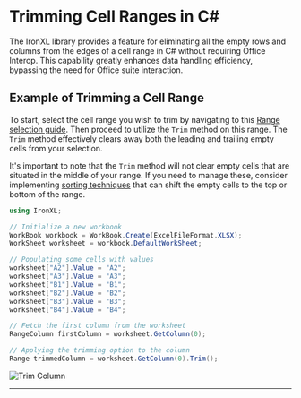 # Trimming Cell Ranges in C#

The IronXL library provides a feature for eliminating all the empty rows and columns from the edges of a cell range in C# without requiring Office Interop. This capability greatly enhances data handling efficiency, bypassing the need for Office suite interaction.

## Example of Trimming a Cell Range

To start, select the cell range you wish to trim by navigating to this [Range selection guide](https://ironsoftware.com/csharp/excel/how-to/select-range/). Then proceed to utilize the `Trim` method on this range. The `Trim` method effectively clears away both the leading and trailing empty cells from your selection.

It's important to note that the `Trim` method will not clear empty cells that are situated in the middle of your range. If you need to manage these, consider implementing [sorting techniques](https://ironsoftware.com/csharp/excel/how-to/sort-cells/) that can shift the empty cells to the top or bottom of the range.

```cs
using IronXL;

// Initialize a new workbook
WorkBook workbook = WorkBook.Create(ExcelFileFormat.XLSX);
WorkSheet worksheet = workbook.DefaultWorkSheet;

// Populating some cells with values
worksheet["A2"].Value = "A2";
worksheet["A3"].Value = "A3";
worksheet["B1"].Value = "B1";
worksheet["B2"].Value = "B2";
worksheet["B3"].Value = "B3";
worksheet["B4"].Value = "B4";

// Fetch the first column from the worksheet
RangeColumn firstColumn = worksheet.GetColumn(0);

// Applying the trimming option to the column
Range trimmedColumn = worksheet.GetColumn(0).Trim();
```

<div class="content-img-align-center">
    <div class="center-image-wrapper">
         <img src="https://ironsoftware.com/static-assets/excel/how-to/trim-cell-range/trim-cell-range-column.png" alt="Trim Column" class="img-responsive add-shadow">
    </div>
</div>
<hr>